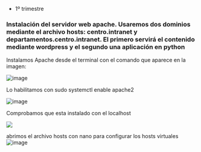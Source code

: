 - 1º trimestre

### Instalación del servidor web apache. Usaremos dos dominios mediante el archivo hosts: centro.intranet y departamentos.centro.intranet. El primero servirá el contenido mediante wordpress y el segundo una aplicación en python

Instalamos Apache desde el terminal con el comando que aparece en la imagen:

![image](https://github.com/user-attachments/assets/15969bb1-bf2a-444d-adda-ea103f0f8ed6)

Lo habilitamos con sudo systemctl enable apache2

![image](https://github.com/user-attachments/assets/0f8fc95c-0fd6-421a-9939-84c6e4b9900e)

Comprobamos que esta instalado con el localhost

![](https://github.com/user-attachments/assets/e888712a-8742-4515-91a9-44b097c3c1f6)

abrimos el archivo hosts con nano para configurar los hosts virtuales
![image](https://github.com/user-attachments/assets/3a85612e-ea0b-4c2b-af4d-368ab4f97dbf)





